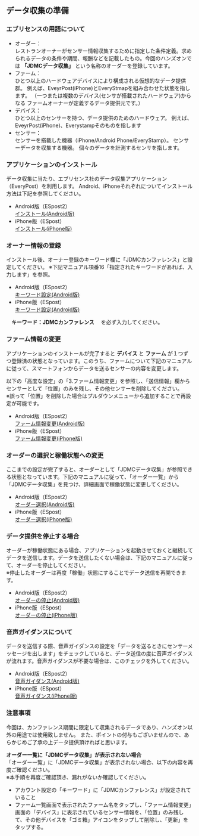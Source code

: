 ## データ収集の準備

### エブリセンスの用語について
* オーダー：  
レストランオーナーがセンサー情報収集するために指定した条件定義。求められるデータの条件や期間、報酬などを記載したもの。今回のハンズオンでは
**「JDMCデータ収集」**
という名称のオーダーを登録しています。
* ファーム：  
ひとつ以上のハードウェアデバイスにより構成される仮想的なデータ提供群。
例えば、EveyrPost(iPhone)とEveryStmapを組み合わせた状態を指します。
（一つまたは複数のデバイス(センサが搭載されたハードウェア)からなる
ファームオーナーが定義するデータ提供元です。）
* デバイス：  
ひとつ以上のセンサーを持つ、データ提供のためのハードウェア。
例えば、EveyrPost(iPhone)、Everystampそのものを指します
* センサー：  
センサーを搭載した機器（iPhone/Android Phone/EveryStamp）。
センサーデータを収集する機器。
個々のデータを計測するセンサを指します。

### アプリケーションのインストール
データ収集に当たり、エブリセンス社のデータ収集アプリケーション（EveryPost）を利用します。
Android、iPhoneそれぞれについてインストール方法は下記を参照してください。

* Android版（ESpost2）  
[インストール(Android版)](https://github.com/every-sense/UserDocument/wiki/EveryPost(ESpost2)-Android%E7%89%88%E5%8F%96%E3%82%8A%E6%89%B1%E3%81%84%E8%AA%AC%E6%98%8E%E6%9B%B8#sec1-install)
* iPhone版（ESpost）  
[インストール(iPhone版)](https://github.com/every-sense/UserDocument/wiki/EveryPost(ESpost)iPhone%E7%89%88%E5%8F%96%E3%82%8A%E6%89%B1%E3%81%84%E8%AA%AC%E6%98%8E%E6%9B%B8#sec1-1)
### オーナー情報の登録
インストール後、オーナー登録のキーワード欄に「JDMCカンファレンス」と設定してください。
※下記マニュアル項番16「指定されたキーワードがあれば、入力します」を参照。
* Android版（ESpost2）  
[キーワード設定(Android版)](https://github.com/every-sense/UserDocument/wiki/EveryPost(ESpost2)-Android%E7%89%88%E5%8F%96%E3%82%8A%E6%89%B1%E3%81%84%E8%AA%AC%E6%98%8E%E6%9B%B8#16-%E6%8C%87%E5%AE%9A%E3%81%95%E3%82%8C%E3%81%9F%E3%82%AD%E3%83%BC%E3%83%AF%E3%83%BC%E3%83%89%E5%85%A5%E5%8A%9B%E3%81%8C%E3%81%82%E3%82%8C%E3%81%B0%E5%85%A5%E5%8A%9B%E3%81%97%E3%81%BE%E3%81%99)
* iPhone版（ESpost）  
[キーワード設定(Android版)](https://github.com/every-sense/UserDocument/wiki/EveryPost(ESpost)iPhone%E7%89%88%E5%8F%96%E3%82%8A%E6%89%B1%E3%81%84%E8%AA%AC%E6%98%8E%E6%9B%B8#16-%E6%8C%87%E5%AE%9A%E3%81%95%E3%82%8C%E3%81%9F%E3%82%AD%E3%83%BC%E3%83%AF%E3%83%BC%E3%83%89%E5%85%A5%E5%8A%9B%E3%81%8C%E3%81%82%E3%82%8C%E3%81%B0%E5%85%A5%E5%8A%9B%E3%81%97%E3%81%BE%E3%81%99)

　**キーワード：JDMCカンファレンス**
　を必ず入力してください。

### ファーム情報の変更
アプリケーションのインストールが完了すると
**デバイス**
と
**ファーム**
が１つずつ登録済の状態となっています。このうち、ファームについて下記のマニュアルに従って、スマートフォンからデータを送るセンサーの内容を変更します。

以下の「高度な設定」の「3.ファーム情報変更」を参照し、「送信情報」欄からセンサーとして「位置」のみを残し、その他センサーを削除してください。  
※誤って「位置」を削除した場合はプルダウンメニューから追加することで再設定が可能です。  
* Android版（ESpost2）  
[ファーム情報変更(Android版)](https://github.com/every-sense/UserDocument/wiki/EveryPost(ESpost2)-Android%E7%89%88%E5%8F%96%E3%82%8A%E6%89%B1%E3%81%84%E8%AA%AC%E6%98%8E%E6%9B%B8#%E9%AB%98%E5%BA%A6%E3%81%AA%E8%A8%AD%E5%AE%9A)
* iPhone版（ESpost）  
[ファーム情報変更(iPhone版)](https://github.com/every-sense/UserDocument/wiki/EveryPost(ESpost)iPhone%E7%89%88%E5%8F%96%E3%82%8A%E6%89%B1%E3%81%84%E8%AA%AC%E6%98%8E%E6%9B%B8#%E9%AB%98%E5%BA%A6%E3%81%AA%E8%A8%AD%E5%AE%9A)

### オーダーの選択と稼働状態への変更 ###
ここまでの設定が完了すると、オーダーとして「JDMCデータ収集」が参照できる状態となっています。下記のマニュアルに従って、「オーダー一覧」から「JDMCデータ収集」を見つけ、詳細画面で稼働状態に変更してください。

* Android版（ESpost2）  
[オーダー選択(Android版)](https://github.com/every-sense/UserDocument/wiki/EveryPost(ESpost2)-Android%E7%89%88%E5%8F%96%E3%82%8A%E6%89%B1%E3%81%84%E8%AA%AC%E6%98%8E%E6%9B%B8#%E3%82%AA%E3%83%BC%E3%83%80%E3%83%BC%E3%81%AE%E8%A9%B3%E7%B4%B0)
* iPhone版（ESpost）  
[オーダー選択(iPhone版)](https://github.com/every-sense/UserDocument/wiki/EveryPost(ESpost)iPhone%E7%89%88%E5%8F%96%E3%82%8A%E6%89%B1%E3%81%84%E8%AA%AC%E6%98%8E%E6%9B%B8#%E3%82%AA%E3%83%BC%E3%83%80%E3%83%BC%E3%81%AE%E8%A9%B3%E7%B4%B0%E7%94%BB%E9%9D%A2)

### データ提供を停止する場合 ###
オーダーが稼働状態にある場合、アプリケーションを起動させておくと継続してデータを送信します。データを送信したくない場合は、下記のマニュアルに従って、オーダーを停止してください。  
※停止したオーダーは再度「稼働」状態にすることでデータ送信を再開できます。

* Android版（ESpost2）  
[オーダーの停止(Android版)](https://github.com/every-sense/UserDocument/wiki/EveryPost(ESpost2)-Android%E7%89%88%E5%8F%96%E3%82%8A%E6%89%B1%E3%81%84%E8%AA%AC%E6%98%8E%E6%9B%B8#%E3%82%AA%E3%83%BC%E3%83%80%E3%83%BC%E3%81%AE%E5%81%9C%E6%AD%A2)
* iPhone版（ESpost）  
[オーダーの停止(iPhone版)](https://github.com/every-sense/UserDocument/wiki/EveryPost(ESpost)iPhone%E7%89%88%E5%8F%96%E3%82%8A%E6%89%B1%E3%81%84%E8%AA%AC%E6%98%8E%E6%9B%B8#%E3%82%AA%E3%83%BC%E3%83%80%E3%83%BC%E3%81%AE%E5%81%9C%E6%AD%A2)

### 音声ガイダンスについて
データを送信する際、音声ガイダンスの設定を「データを送るときにセンサーメッセージを出します」をチェックしていると、データ送信の度に音声ガイダンスが流れます。音声ガイダンスが不要な場合は、このチェックを外してください。

* Android版（ESpost2）  
[音声ガイダンス(Android版)](https://github.com/every-sense/UserDocument/wiki/EveryPost(ESpost2)-Android%E7%89%88%E5%8F%96%E3%82%8A%E6%89%B1%E3%81%84%E8%AA%AC%E6%98%8E%E6%9B%B8#sec3-voice)
* iPhone版（ESpost）  
[音声ガイダンス(iPhone版)](https://github.com/every-sense/UserDocument/wiki/EveryPost(ESpost)iPhone%E7%89%88%E5%8F%96%E3%82%8A%E6%89%B1%E3%81%84%E8%AA%AC%E6%98%8E%E6%9B%B8#voice)


### 注意事項
今回は、カンファレンス期間に限定して収集されるデータであり、ハンズオン以外の用途では使用致しません。
また、ポイントの付与もございませんので、あらかじめご了承の上データ提供頂ければと思います。

**オーダー一覧に「JDMCデータ収集」が表示されない場合**  
「オーダー一覧」に「JDMCデータ収集」が表示されない場合、以下の内容を再度ご確認ください。  
※本手順を再度ご確認頂き、漏れがないか確認してください。
* アカウント設定の「キーワード」に「JDMCカンファレンス」が設定されていること
* ファーム一覧画面で表示されたファーム名をタップし、「ファーム情報変更」画面の「デバイス」に表示されているセンサー情報を、「位置」のみ残して、その他デバイスを「ゴミ箱」アイコンをタップして削除し、「更新」をタップする。
